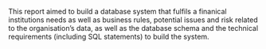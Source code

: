 This report aimed to build a database system that fulfils a finanical institutions needs as well as business rules, potential issues and risk related to the organisation’s data, as well as the database schema and the technical requirements (including SQL statements) to build the system.
